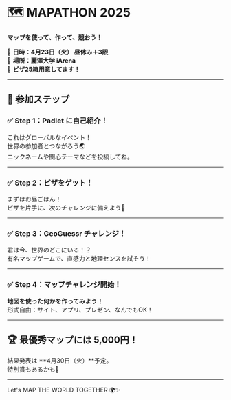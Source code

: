 # 🗺️ MAPATHON 2025
**マップを使って、作って、競おう！**

📅 **日時：4月23日（火） 昼休み＋3限**  
📍 **場所：麗澤大学 iArena**  
🍕 **ピザ25箱用意してます！**

---

## 🔢 参加ステップ

### ✅ Step 1：Padlet に自己紹介！  
これはグローバルなイベント！  
世界の参加者とつながろう🌏  
ニックネームや関心テーマなどを投稿してね。

---

### ✅ Step 2：ピザをゲット！  
まずはお昼ごはん！  
ピザを片手に、次のチャレンジに備えよう🍕

---

### ✅ Step 3：GeoGuessr チャレンジ！  
君は今、世界のどこにいる！？  
有名マップゲームで、直感力と地理センスを試そう！

---

### ✅ Step 4：マップチャレンジ開始！  
**地図を使った何かを作ってみよう！**  
形式自由：サイト、アプリ、プレゼン、なんでもOK！

---

## 🏆 最優秀マップには 5,000円！  
結果発表は **4月30日（火）**予定。  
特別賞もあるかも🎉

---

Let's MAP THE WORLD TOGETHER 🌍✨